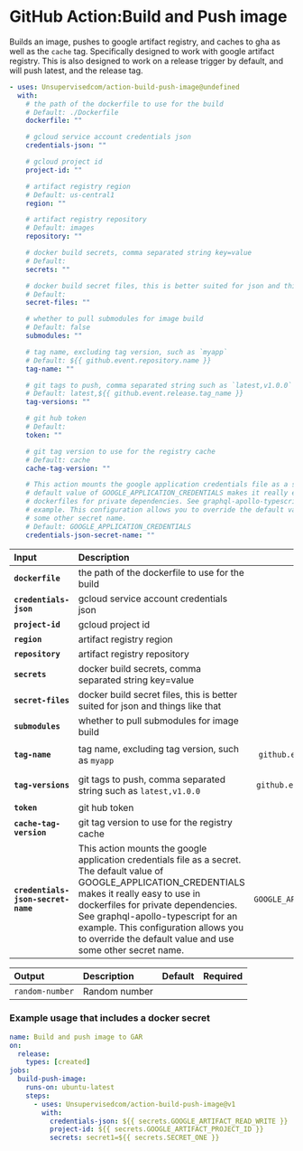 <!-- start title -->

# GitHub Action:Build and Push image

<!-- end title -->
<!-- start description -->

Builds an image, pushes to google artifact registry, and caches to gha as well as the `cache` tag. Specifically designed to work with google artifact registry. This is also designed to work on a release trigger by default, and will push latest, and the release tag.

<!-- end description -->
<!-- start contents -->
<!-- end contents -->
<!-- start usage -->

```yaml
- uses: Unsupervisedcom/action-build-push-image@undefined
  with:
    # the path of the dockerfile to use for the build
    # Default: ./Dockerfile
    dockerfile: ""

    # gcloud service account credentials json
    credentials-json: ""

    # gcloud project id
    project-id: ""

    # artifact registry region
    # Default: us-central1
    region: ""

    # artifact registry repository
    # Default: images
    repository: ""

    # docker build secrets, comma separated string key=value
    # Default:
    secrets: ""

    # docker build secret files, this is better suited for json and things like that
    # Default:
    secret-files: ""

    # whether to pull submodules for image build
    # Default: false
    submodules: ""

    # tag name, excluding tag version, such as `myapp`
    # Default: ${{ github.event.repository.name }}
    tag-name: ""

    # git tags to push, comma separated string such as `latest,v1.0.0`
    # Default: latest,${{ github.event.release.tag_name }}
    tag-versions: ""

    # git hub token
    # Default:
    token: ""

    # git tag version to use for the registry cache
    # Default: cache
    cache-tag-version: ""

    # This action mounts the google application credentials file as a secret. The
    # default value of GOOGLE_APPLICATION_CREDENTIALS makes it really easy to use in
    # dockerfiles for private dependencies. See graphql-apollo-typescript for an
    # example. This configuration allows you to override the default value and use
    # some other secret name.
    # Default: GOOGLE_APPLICATION_CREDENTIALS
    credentials-json-secret-name: ""
```

<!-- end usage -->
   <!-- start inputs -->

| **Input**                          | **Description**                                                                                                                                                                                                                                                                                                                            |                  **Default**                  | **Required** |
| :--------------------------------- | :----------------------------------------------------------------------------------------------------------------------------------------------------------------------------------------------------------------------------------------------------------------------------------------------------------------------------------------- | :-------------------------------------------: | :----------: |
| **`dockerfile`**                   | the path of the dockerfile to use for the build                                                                                                                                                                                                                                                                                            |                `./Dockerfile`                 |  **false**   |
| **`credentials-json`**             | gcloud service account credentials json                                                                                                                                                                                                                                                                                                    |                                               |   **true**   |
| **`project-id`**                   | gcloud project id                                                                                                                                                                                                                                                                                                                          |                                               |   **true**   |
| **`region`**                       | artifact registry region                                                                                                                                                                                                                                                                                                                   |                 `us-central1`                 |  **false**   |
| **`repository`**                   | artifact registry repository                                                                                                                                                                                                                                                                                                               |                   `images`                    |  **false**   |
| **`secrets`**                      | docker build secrets, comma separated string key=value                                                                                                                                                                                                                                                                                     |                                               |  **false**   |
| **`secret-files`**                 | docker build secret files, this is better suited for json and things like that                                                                                                                                                                                                                                                             |                                               |  **false**   |
| **`submodules`**                   | whether to pull submodules for image build                                                                                                                                                                                                                                                                                                 |                                               |  **false**   |
| **`tag-name`**                     | tag name, excluding tag version, such as `myapp`                                                                                                                                                                                                                                                                                           |     `${{ github.event.repository.name }}`     |  **false**   |
| **`tag-versions`**                 | git tags to push, comma separated string such as `latest,v1.0.0`                                                                                                                                                                                                                                                                           | `latest,${{ github.event.release.tag_name }}` |  **false**   |
| **`token`**                        | git hub token                                                                                                                                                                                                                                                                                                                              |                                               |  **false**   |
| **`cache-tag-version`**            | git tag version to use for the registry cache                                                                                                                                                                                                                                                                                              |                    `cache`                    |  **false**   |
| **`credentials-json-secret-name`** | This action mounts the google application credentials file as a secret. The default value of GOOGLE_APPLICATION_CREDENTIALS makes it really easy to use in dockerfiles for private dependencies. See graphql-apollo-typescript for an example. This configuration allows you to override the default value and use some other secret name. |       `GOOGLE_APPLICATION_CREDENTIALS`        |  **false**   |

<!-- end inputs -->
   <!-- start outputs -->

| **Output**      | **Description** | **Default** | **Required** |
| :-------------- | :-------------- | ----------- | ------------ |
| `random-number` | Random number   |             |              |

<!-- end outputs -->
   <!-- start examples -->

### Example usage that includes a docker secret

```yaml
name: Build and push image to GAR
on:
  release:
    types: [created]
jobs:
  build-push-image:
    runs-on: ubuntu-latest
    steps:
      - uses: Unsupervisedcom/action-build-push-image@v1
        with:
          credentials-json: ${{ secrets.GOOGLE_ARTIFACT_READ_WRITE }}
          project-id: ${{ secrets.GOOGLE_ARTIFACT_PROJECT_ID }}
          secrets: secret1=${{ secrets.SECRET_ONE }}
```

<!-- end examples -->
<!-- start [.github/ghdocs/examples/] -->
<!-- end [.github/ghdocs/examples/] -->
